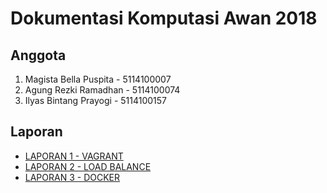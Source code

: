 # Dokumentasi Komputasi Awan 2018

## Anggota
1. Magista Bella Puspita - 5114100007 <br>
2. Agung Rezki Ramadhan - 5114100074 <br>
3. Ilyas Bintang Prayogi - 5114100157 <br>

## Laporan
* [LAPORAN 1 - VAGRANT](/laporan-1/README.md)
* [LAPORAN 2 - LOAD BALANCE](/laporan-2/README.md)
* [LAPORAN 3 - DOCKER](/laporan-3/README.md)
